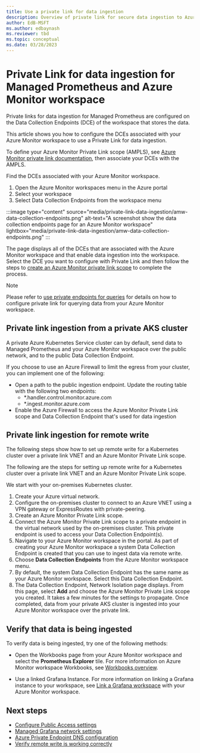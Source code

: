 ```yaml
---
title: Use a private link for data ingestion
description: Overview of private link for secure data ingestion to Azure Monitor workspace from virtual networks.
author: EdB-MSFT
ms.author: edbaynash 
ms.reviewer: tbd
ms.topic: conceptual
ms.date: 03/28/2023
---
```


# Private Link for data ingestion for Managed Prometheus and Azure Monitor workspace

Private links for data ingestion for Managed Prometheus are configured on the Data Collection Endpoints (DCE) of the workspace that stores the data.

This article shows you how to configure the DCEs associated with your Azure Monitor workspace to use a Private Link for data ingestion.

To define your Azure Monitor Private Link scope (AMPLS), see [Azure Monitor private link documentation](../logs/private-link-configure.md),  then associate your DCEs with the AMPLS.

Find the DCEs associated with your Azure Monitor workspace.

1. Open the Azure Monitor workspaces menu in the Azure portal
2. Select your workspace
3. Select Data Collection Endpoints from the workspace menu

:::image type="content" source="media/private-link-data-ingestion/amw-data-collection-endpoints.png" alt-text="A screenshot show the data collection endpoints page for an Azure Monitor workspace" lightbox="media/private-link-data-ingestion/amw-data-collection-endpoints.png" :::

The page displays all of the DCEs that are associated with the Azure Monitor workspace and that enable data ingestion into the workspace. Select the DCE you want to configure with Private Link and then follow the steps to [create an Azure Monitor private link scope](../logs/private-link-configure.md) to complete the process.

> [!NOTE]
> Please refer to [use private endpoints for queries](azure-monitor-workspace-private-endpoint.md) for details on how to configure private link for querying data from your Azure Monitor workspace.

## Private link ingestion from a private AKS cluster

A private Azure Kubernetes Service cluster can by default, send data to Managed Prometheus and your Azure Monitor workspace over the public network, and to the public Data Collection Endpoint.

If you choose to use an Azure Firewall to limit the egress from your cluster, you can implement one of the following:

+ Open a path to the public ingestion endpoint. Update the routing table with the following two endpoints:
  - *.handler.control.monitor.azure.com
  - *.ingest.monitor.azure.com
+ Enable the Azure Firewall to access the Azure Monitor Private Link scope and Data Collection Endpoint that's used for data ingestion

## Private link ingestion for remote write

The following steps show how to set up remote write for a Kubernetes cluster over a private link VNET and an Azure Monitor Private Link scope.

The following are the steps for setting up remote write for a Kubernetes cluster over a private link VNET and an Azure Monitor Private Link scope. 

We start with your on-premises Kubernetes cluster.

1. Create your Azure virtual network.
1. Configure the on-premises cluster to connect to an Azure VNET using a VPN gateway or ExpressRoutes with private-peering.
1. Create an Azure Monitor Private Link scope.
1. Connect the Azure Monitor Private Link scope to a private endpoint in the virtual network used by the on-premises cluster. This private endpoint is used to access your Data Collection Endpoint(s).
1. Navigate to your Azure Monitor workspace in the portal. As part of creating your Azure Monitor workspace a system Data Collection Endpoint is created that you can use to ingest data via remote write.
1. Choose **Data Collection Endpoints** from the Azure Monitor workspace menu. 
1. By default, the system Data Collection Endpoint has the same name as your Azure Monitor workspace. Select this Data Collection Endpoint.
1. The Data Collection Endpoint, Network Isolation page displays. From this page, select **Add** and choose the Azure Monitor Private Link scope you created. It takes a few minutes for the settings to propagate. Once completed, data from your private AKS cluster is ingested into your Azure Monitor workspace over the private link.


## Verify that data is being ingested

To verify data is being ingested, try one of the following methods:

- Open the Workbooks page from your Azure Monitor workspace and select the **Prometheus Explorer** tile.  For more information on Azure Monitor workspace  Workbooks, see [Workbooks overview](./prometheus-workbooks.md).

 -  Use a linked Grafana Instance. For more information on linking a Grafana instance to your workspace, see [Link a Grafana workspace](./azure-monitor-workspace-manage?tabs=azure-portal.md#link-a-grafana-workspace) with your Azure Monitor workspace.
## Next steps

- [Configure Public Access settings](azure-monitor-workspace-network-public-access.md)
- [Managed Grafana network settings](../TBD/doc_that_covers_private_link_for_query.md)
- [Azure Private Endpoint DNS configuration](../../private-link/private-endpoint-dns.md)
- [Verify remote write is working correctly](prometheus-remote-write.md#verify-remote-write-is-working-correctly)
